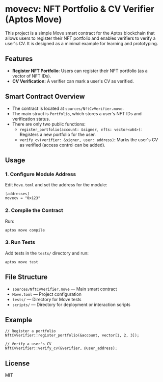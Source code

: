 # movecv: NFT Portfolio & CV Verifier (Aptos Move)

This project is a simple Move smart contract for the Aptos blockchain that allows users to register their NFT portfolio and enables verifiers to verify a user's CV. It is designed as a minimal example for learning and prototyping.

## Features
- **Register NFT Portfolio:** Users can register their NFT portfolio (as a vector of NFT IDs).
- **CV Verification:** A verifier can mark a user's CV as verified.

## Smart Contract Overview
- The contract is located at `sources/NftCvVerifier.move`.
- The main struct is `Portfolio`, which stores a user's NFT IDs and verification status.
- There are only two public functions:
  - `register_portfolio(account: &signer, nfts: vector<u64>)`: Registers a new portfolio for the user.
  - `verify_cv(verifier: &signer, user: address)`: Marks the user's CV as verified (access control can be added).

## Usage

### 1. Configure Module Address
Edit `Move.toml` and set the address for the module:

```
[addresses]
movecv = "0x123"
```

### 2. Compile the Contract
Run:
```
aptos move compile
```

### 3. Run Tests
Add tests in the `tests/` directory and run:
```
aptos move test
```

## File Structure
- `sources/NftCvVerifier.move` — Main smart contract
- `Move.toml` — Project configuration
- `tests/` — Directory for Move tests
- `scripts/` — Directory for deployment or interaction scripts

## Example
```move
// Register a portfolio
NftCvVerifier::register_portfolio(&account, vector[1, 2, 3]);

// Verify a user's CV
NftCvVerifier::verify_cv(&verifier, @user_address);
```

## License
MIT
